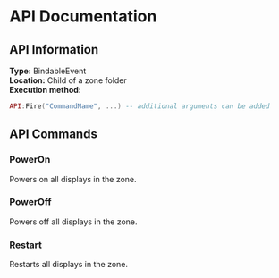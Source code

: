 # API Documentation

## API Information

**Type:** BindableEvent\
**Location:** Child of a zone folder\
**Execution method:**

```lua
API:Fire("CommandName", ...) -- additional arguments can be added
```



## API Commands

### PowerOn

Powers on all displays in the zone.

### PowerOff

Powers off all displays in the zone.

### Restart

Restarts all displays in the zone.
